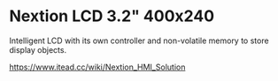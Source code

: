 # Nextion LCD 3.2" 400x240

Intelligent LCD with its own controller and non-volatile memory to store display objects.

<https://www.itead.cc/wiki/Nextion_HMI_Solution>


